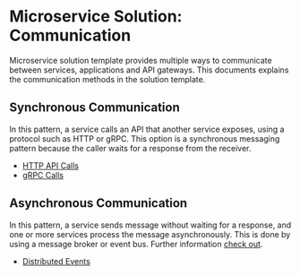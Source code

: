 # Microservice Solution: Communication

Microservice solution template provides multiple ways to communicate between services, applications and API gateways. This documents explains the communication methods in the solution template.

## Synchronous Communication

In this pattern, a service calls an API that another service exposes, using a protocol such as HTTP or gRPC. This option is a synchronous messaging pattern because the caller waits for a response from the receiver.

* [HTTP API Calls](http-api-calls.md)
* [gRPC Calls](grpc-calls.md)

## Asynchronous Communication

In this pattern, a service sends message without waiting for a response, and one or more services process the message asynchronously. This is done by using a message broker or event bus. Further information [check out](https://docs.microsoft.com/en-us/azure/architecture/microservices/design/interservice-communication).

* [Distributed Events](distributed-events.md)

